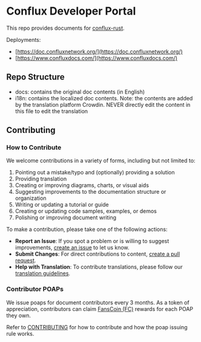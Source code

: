 # Conflux Developer Portal

This repo provides documents for [conflux-rust](https://github.com/Conflux-Chain/conflux-rust).

Deployments:

- [https://doc.confluxnetwork.org/](https://doc.confluxnetwork.org/)
- [https://www.confluxdocs.com/](https://www.confluxdocs.com/)

## Repo Structure

- docs: contains the original doc contents (in English)
- i18n: contains the localized doc contents. Note: the contents are added by the translation platform Crowdin. NEVER directly edit the content in this file to edit the translation

## Contributing

### How to Contribute

We welcome contributions in a variety of forms, including but not limited to:

1. Pointing out a mistake/typo and (optionally) providing a solution
2. Providing translation
3. Creating or improving diagrams, charts, or visual aids
4. Suggesting improvements to the documentation structure or organization
5. Writing or updating a tutorial or guide
6. Creating or updating code samples, examples, or demos
7. Polishing or improving document writing

To make a contribution, please take one of the following actions:

- **Report an Issue**: If you spot a problem or is willing to suggest improvements, [create an issue](./docs/general/CONTRIBUTING.md#create-an-issue) to let us know.
- **Submit Changes**: For direct contributions to content, [create a pull request](./docs/general/CONTRIBUTING.md#create-a-pull-request).
- **Help with Translation**: To contribute translations, please follow our [translation guidelines](./docs/general/CONTRIBUTING.md#provide-translation).

### Contributor POAPs

We issue poaps for document contributors every 3 months. As a token of appreciation, contributors can claim [FansCoin (FC)](https://confluxscan.io/token/cfx:achc8nxj7r451c223m18w2dwjnmhkd6rxawrvkvsy2) rewards for each POAP they own.

Refer to [CONTRIBUTING](./docs/general/CONTRIBUTING.md) for how to contribute and how the poap issuing rule works.
